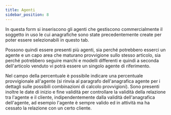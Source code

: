 ```yaml
---
title: Agenti
sidebar_position: 8
---
```


In questa form si inseriscono gli agenti che gestiscono commercialmente il soggetto in uso le cui anagrafiche sono state precedentemente create per poter essere selezionabili in questo tab.

Possono quindi essere presenti più agenti, sia perché potrebbero esserci un agente e un capo area che maturano provvigione sullo stesso articolo, sia perché potrebbero seguire marchi e modelli differenti e quindi a seconda dell'articolo venduto vi potrà essere un singolo agente di riferimento.

Nel campo della percentuale è possibile indicare una percentuale provvigionale all'agente (si rinvia al paragrafo dell'anagrafica agente per i dettagli sulle possibili combinazioni di calcolo provvigioni).
Sono presenti inoltre le date di inizio e fine validità per controllare la validità della relazione tra l'agente e il cliente, indipendentemente dalla validità dell'anagrafica dell'agente, ad esempio l'agente è sempre valido ed in attività ma ha cessato la relazione con un certo cliente.